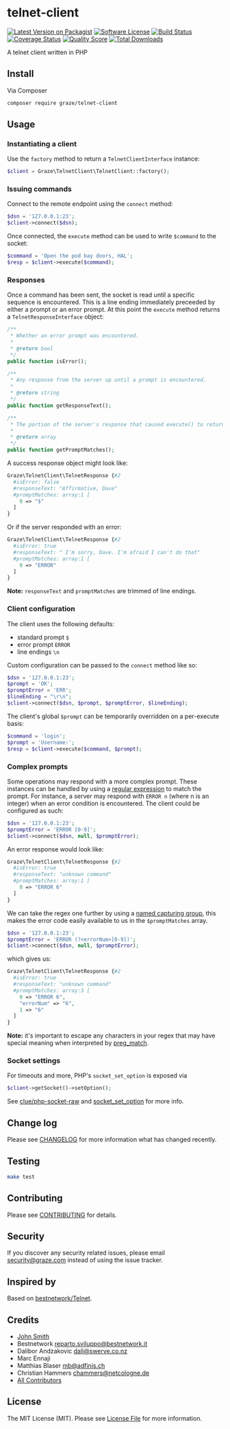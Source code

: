 # telnet-client

[![Latest Version on Packagist](https://img.shields.io/packagist/v/graze/telnet-client.svg?style=flat-square)](https://packagist.org/packages/graze/telnet-client)
[![Software License](https://img.shields.io/badge/license-MIT-brightgreen.svg?style=flat-square)](LICENSE)
[![Build Status](https://img.shields.io/travis/graze/telnet-client/master.svg?style=flat-square)](https://travis-ci.org/graze/telnet-client)
[![Coverage Status](https://img.shields.io/scrutinizer/coverage/g/graze/telnet-client.svg?style=flat-square)](https://scrutinizer-ci.com/g/graze/telnet-client/code-structure)
[![Quality Score](https://img.shields.io/scrutinizer/g/graze/telnet-client.svg?style=flat-square)](https://scrutinizer-ci.com/g/graze/telnet-client)
[![Total Downloads](https://img.shields.io/packagist/dt/graze/telnet-client.svg?style=flat-square)](https://packagist.org/packages/graze/telnet-client)

A telnet client written in PHP

## Install

Via Composer

``` bash
composer require graze/telnet-client
```

## Usage

### Instantiating a client

Use the `factory` method to return a `TelnetClientInterface` instance:

``` php
$client = Graze\TelnetClient\TelnetClient::factory();
```

### Issuing commands

Connect to the remote endpoint using the `connect` method:

``` php
$dsn = '127.0.0.1:23';
$client->connect($dsn);
```

Once connected, the `execute` method can be used to write `$command` to the socket:

``` php
$command = 'Open the pod bay doors, HAL';
$resp = $client->execute($command);
```

### Responses

Once a command has been sent, the socket is read until a specific sequence is encountered. This is a line ending immediately preceeded by either a prompt or an error prompt.
At this point the `execute` method returns a `TelnetResponseInterface` object:

```php
/**
 * Whether an error prompt was encountered.
 *
 * @return bool
 */
public function isError();

/**
 * Any response from the server up until a prompt is encountered.
 *
 * @return string
 */
public function getResponseText();

/**
 * The portion of the server's response that caused execute() to return.
 *
 * @return array
 */
public function getPromptMatches();
```

A success response object might look like:

``` php
Graze\TelnetClient\TelnetResponse {#2
  #isError: false
  #responseText: "Affirmative, Dave"
  #promptMatches: array:1 [
    0 => "$"
  ]
}
```

Or if the server responded with an error:

``` php
Graze\TelnetClient\TelnetResponse {#2
  #isError: true
  #responseText: " I'm sorry, Dave. I'm afraid I can't do that"
  #promptMatches: array:1 [
    0 => "ERROR"
  ]
}
```

**Note:** `responseText` and `promptMatches` are trimmed of line endings.

### Client configuration

The client uses the following defaults:

* standard prompt `$`
* error prompt `ERROR`
* line endings `\n`

Custom configuration can be passed to the `connect` method like so:

``` php
$dsn = '127.0.0.1:23';
$prompt = 'OK';
$promptError = 'ERR';
$lineEnding = "\r\n";
$client->connect($dsn, $prompt, $promptError, $lineEnding);
```

The client's global `$prompt` can be temporarily overridden on a per-execute basis:

``` php
$command = 'login';
$prompt = 'Username:';
$resp = $client->execute($command, $prompt);
```

### Complex prompts

Some operations may respond with a more complex prompt. These instances can be handled by using a [regular expression](http://www.regular-expressions.info) to match the prompt.
For instance, a server may respond with `ERROR n` (where n is an integer) when an error condition is encountered. The client could be configured as such:

``` php
$dsn = '127.0.0.1:23';
$promptError = 'ERROR [0-9]';
$client->connect($dsn, null, $promptError);
```

An error response would look like:

``` php
Graze\TelnetClient\TelnetResponse {#2
  #isError: true
  #responseText: "unknown command"
  #promptMatches: array:1 [
    0 => "ERROR 6"
  ]
}
```

We can take the regex one further by using a [named capturing group](http://www.regular-expressions.info/named.html), this makes the error code easily available to us in the `$promptMatches` array.

```php
$dsn = '127.0.0.1:23';
$promptError = 'ERROR (?<errorNum>[0-9])';
$client->connect($dsn, null, $promptError);
```

which gives us:

``` php
Graze\TelnetClient\TelnetResponse {#2
  #isError: true
  #responseText: "unknown command"
  #promptMatches: array:3 [
    0 => "ERROR 6",
    "errorNum" => "6",
    1 => "6"
  ]
}
```

**Note:** it's important to escape any characters in your regex that may have special meaning when interpreted by [preg_match](http://php.net/manual/en/function.preg-match.php).

### Socket settings

For timeouts and more, PHP's `socket_set_option` is exposed via

```php
$client->getSocket()->setOption();
```

See [clue/php-socket-raw](https://github.com/clue/php-socket-raw) and [socket_set_option](http://php.net/manual/en/function.socket-set-option.php) for more info.

## Change log

Please see [CHANGELOG](CHANGELOG.md) for more information what has changed recently.

## Testing

``` bash
make test
```

## Contributing

Please see [CONTRIBUTING](CONTRIBUTING.md) for details.

## Security

If you discover any security related issues, please email security@graze.com instead of using the issue tracker.

## Inspired by

Based on [bestnetwork/Telnet](https://github.com/bestnetwork/Telnet).

## Credits

* [John Smith](https://github.com/john-n-smith)
* Bestnetwork <reparto.sviluppo@bestnetwork.it>
* Dalibor Andzakovic <dali@swerve.co.nz>
* Marc Ennaji
* Matthias Blaser <mb@adfinis.ch>
* Christian Hammers <chammers@netcologne.de>
* [All Contributors](https://github.com/graze/telnet-client/contributors)

## License

The MIT License (MIT). Please see [License File](LICENSE) for more information.
